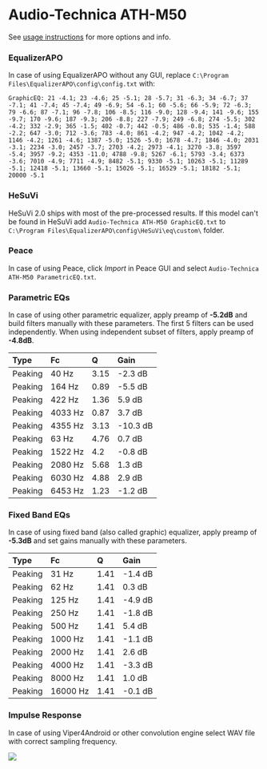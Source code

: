 # Audio-Technica ATH-M50
See [usage instructions](https://github.com/jaakkopasanen/AutoEq#usage) for more options and info.

### EqualizerAPO
In case of using EqualizerAPO without any GUI, replace `C:\Program Files\EqualizerAPO\config\config.txt`
with:
```
GraphicEQ: 21 -4.1; 23 -4.6; 25 -5.1; 28 -5.7; 31 -6.3; 34 -6.7; 37 -7.1; 41 -7.4; 45 -7.4; 49 -6.9; 54 -6.1; 60 -5.6; 66 -5.9; 72 -6.3; 79 -6.6; 87 -7.1; 96 -7.8; 106 -8.5; 116 -9.0; 128 -9.4; 141 -9.6; 155 -9.7; 170 -9.6; 187 -9.3; 206 -8.8; 227 -7.9; 249 -6.8; 274 -5.5; 302 -4.2; 332 -2.9; 365 -1.5; 402 -0.7; 442 -0.5; 486 -0.8; 535 -1.4; 588 -2.2; 647 -3.0; 712 -3.6; 783 -4.0; 861 -4.2; 947 -4.2; 1042 -4.2; 1146 -4.2; 1261 -4.6; 1387 -5.0; 1526 -5.0; 1678 -4.7; 1846 -4.0; 2031 -3.1; 2234 -3.0; 2457 -3.7; 2703 -4.2; 2973 -4.1; 3270 -3.8; 3597 -5.4; 3957 -9.2; 4353 -11.0; 4788 -9.8; 5267 -6.1; 5793 -3.4; 6373 -3.6; 7010 -4.9; 7711 -4.9; 8482 -5.1; 9330 -5.1; 10263 -5.1; 11289 -5.1; 12418 -5.1; 13660 -5.1; 15026 -5.1; 16529 -5.1; 18182 -5.1; 20000 -5.1
```

### HeSuVi
HeSuVi 2.0 ships with most of the pre-processed results. If this model can't be found in HeSuVi add
`Audio-Technica ATH-M50 GraphicEQ.txt` to `C:\Program Files\EqualizerAPO\config\HeSuVi\eq\custom\` folder.

### Peace
In case of using Peace, click *Import* in Peace GUI and select `Audio-Technica ATH-M50 ParametricEQ.txt`.

### Parametric EQs
In case of using other parametric equalizer, apply preamp of **-5.2dB** and build filters manually
with these parameters. The first 5 filters can be used independently.
When using independent subset of filters, apply preamp of **-4.8dB**.

| Type    | Fc      |    Q | Gain     |
|:--------|:--------|:-----|:---------|
| Peaking | 40 Hz   | 3.15 | -2.3 dB  |
| Peaking | 164 Hz  | 0.89 | -5.5 dB  |
| Peaking | 422 Hz  | 1.36 | 5.9 dB   |
| Peaking | 4033 Hz | 0.87 | 3.7 dB   |
| Peaking | 4355 Hz | 3.13 | -10.3 dB |
| Peaking | 63 Hz   | 4.76 | 0.7 dB   |
| Peaking | 1522 Hz | 4.2  | -0.8 dB  |
| Peaking | 2080 Hz | 5.68 | 1.3 dB   |
| Peaking | 6030 Hz | 4.88 | 2.9 dB   |
| Peaking | 6453 Hz | 1.23 | -1.2 dB  |

### Fixed Band EQs
In case of using fixed band (also called graphic) equalizer, apply preamp of **-5.3dB** and set
gains manually with these parameters.

| Type    | Fc       |    Q | Gain    |
|:--------|:---------|:-----|:--------|
| Peaking | 31 Hz    | 1.41 | -1.4 dB |
| Peaking | 62 Hz    | 1.41 | 0.3 dB  |
| Peaking | 125 Hz   | 1.41 | -4.9 dB |
| Peaking | 250 Hz   | 1.41 | -1.8 dB |
| Peaking | 500 Hz   | 1.41 | 5.4 dB  |
| Peaking | 1000 Hz  | 1.41 | -1.1 dB |
| Peaking | 2000 Hz  | 1.41 | 2.6 dB  |
| Peaking | 4000 Hz  | 1.41 | -3.3 dB |
| Peaking | 8000 Hz  | 1.41 | 1.0 dB  |
| Peaking | 16000 Hz | 1.41 | -0.1 dB |

### Impulse Response
In case of using Viper4Android or other convolution engine select WAV file with correct sampling frequency.

![](https://raw.githubusercontent.com/jaakkopasanen/AutoEq/master/results/referenceaudioanalyzer/zero/Audio-Technica%20ATH-M50/Audio-Technica%20ATH-M50.png)